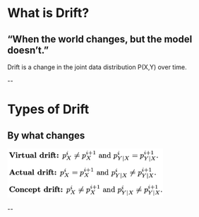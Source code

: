 # What is Drift?
## “When the world changes, but the model doesn’t.”
Drift is a change in the joint data distribution P(X,Y) over time.


--

# Types of Drift
## By what changes

<img src="figures/real_virtual_drift.png" alt="Drift types" style="width:70%">


--
